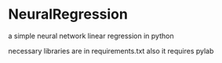 NeuralRegression
================

a simple neural network linear regression in python

necessary libraries are in requirements.txt
also it requires pylab
